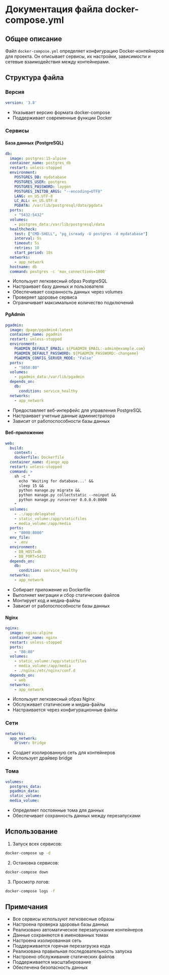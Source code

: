# Документация файла docker-compose.yml

## Общее описание
Файл `docker-compose.yml` определяет конфигурацию Docker-контейнеров для проекта. Он описывает сервисы, их настройки, зависимости и сетевые взаимодействия между контейнерами.

## Структура файла

### Версия
```yaml
version: '3.8'
```
- Указывает версию формата docker-compose
- Поддерживает современные функции Docker

### Сервисы

#### База данных (PostgreSQL)
```yaml
db:
  image: postgres:15-alpine
  container_name: postgres_db
  restart: unless-stopped
  environment:
    POSTGRES_DB: mydatabase
    POSTGRES_USER: postgres
    POSTGRES_PASSWORD: laygon
    POSTGRES_INITDB_ARGS: "--encoding=UTF8"
    LANG: en_US.UTF-8
    LC_ALL: en_US.UTF-8
    PGDATA: /var/lib/postgresql/data/pgdata
  ports:
    - "5432:5432"
  volumes:
    - postgres_data:/var/lib/postgresql/data
  healthcheck:
    test: ["CMD-SHELL", "pg_isready -U postgres -d mydatabase"]
    interval: 5s
    timeout: 5s
    retries: 10
    start_period: 10s
  networks:
    - app_network
  hostname: db
  command: postgres -c 'max_connections=1000'
```
- Использует легковесный образ PostgreSQL
- Настраивает базу данных и пользователя
- Обеспечивает сохранность данных через volumes
- Проверяет здоровье сервиса
- Ограничивает максимальное количество подключений

#### PgAdmin
```yaml
pgadmin:
  image: dpage/pgadmin4:latest
  container_name: pgadmin
  restart: unless-stopped
  environment:
    PGADMIN_DEFAULT_EMAIL: ${PGADMIN_EMAIL:-admin@example.com}
    PGADMIN_DEFAULT_PASSWORD: ${PGADMIN_PASSWORD:-changeme}
    PGADMIN_CONFIG_SERVER_MODE: "False"
  ports:
    - "5050:80"
  volumes:
    - pgadmin_data:/var/lib/pgadmin
  depends_on:
    db:
      condition: service_healthy
  networks:
    - app_network
```
- Предоставляет веб-интерфейс для управления PostgreSQL
- Настраивает учетные данные администратора
- Зависит от работоспособности базы данных

#### Веб-приложение
```yaml
web:
  build:
    context: .
    dockerfile: Dockerfile
  container_name: django_app
  restart: unless-stopped
  command: >
    sh -c "
      echo 'Waiting for database...' &&
      sleep 15 &&
      python manage.py migrate &&
      python manage.py collectstatic --noinput &&
      python manage.py runserver 0.0.0.0:8000
    "
  volumes:
    - .:/app:delegated
    - static_volume:/app/staticfiles
    - media_volume:/app/media
  ports:
    - "8000:8000"
  env_file:
    - .env
  environment:
    - DB_HOST=db
    - DB_PORT=5432
  depends_on:
    db:
      condition: service_healthy
  networks:
    - app_network
```
- Собирает приложение из Dockerfile
- Выполняет миграции и сбор статических файлов
- Монтирует код и медиа-файлы
- Зависит от работоспособности базы данных

#### Nginx
```yaml
nginx:
  image: nginx:alpine
  container_name: nginx
  restart: unless-stopped
  ports:
    - "80:80"
  volumes:
    - static_volume:/app/staticfiles
    - media_volume:/app/media
    - ./nginx:/etc/nginx/conf.d
  depends_on:
    - web
  networks:
    - app_network
```
- Использует легковесный образ Nginx
- Обслуживает статические и медиа-файлы
- Настраивается через конфигурационные файлы

### Сети
```yaml
networks:
  app_network:
    driver: bridge
```
- Создает изолированную сеть для контейнеров
- Использует драйвер bridge

### Тома
```yaml
volumes:
  postgres_data:
  pgadmin_data:
  static_volume:
  media_volume:
```
- Определяет постоянные тома для данных
- Обеспечивает сохранность данных между перезапусками

## Использование
1. Запуск всех сервисов:
```bash
docker-compose up -d
```

2. Остановка сервисов:
```bash
docker-compose down
```

3. Просмотр логов:
```bash
docker-compose logs -f
```

## Примечания
- Все сервисы используют легковесные образы
- Настроена проверка здоровья базы данных
- Реализовано автоматическое перезапускание контейнеров
- Данные сохраняются в именованных томах
- Настроена изолированная сеть
- Поддерживается горячая перезагрузка кода
- Реализована правильная последовательность запуска
- Настроено обслуживание статических файлов
- Поддерживается масштабирование
- Обеспечена безопасность данных 